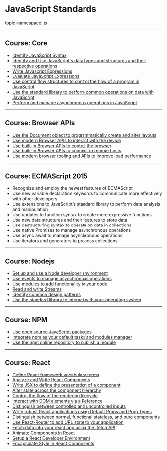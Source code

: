 # JavaScript Standards

topic-namespace: js

---
## Course: Core
- [Identify JavaScript Syntax](./javascript/core/identify-javascript-syntax.md)
- [Identify and Use JavaScript's data types and structures and their respective operations](./javascript/core/identify-and-use-javascripts-data-types-and-structures-and-their-respective-operations.md)
- [Write Javascript Expressions](./javascript/core/write-javascript-expressions.md)
- [Evaluate JavaScript Expressions](./javascript/core/evaluate-javascript-expressions.md)
- [Use control flow structures to control the flow of a program in JavaScript](./javascript/core/use-control-flow-structures-to-control-the-flow-of-a-program-in-javascript.md)
- [Use the standard library to perform common operations on data with JavaScript](./javascript/core/use-the-standard-library-to-perform-common-operations-on-data-with-javascript.md)
- [Perform and manage asynchronous operations in JavaScript](./javascript/core/perform-and-manage-asynchronous-operations-in-javascript.md)

---
## Course: Browser APIs


- [Use the Document object to programmatically create and alter layouts](./javascript/browser-apis/use-the-document-object-to-programmatically-create-and-alter-layouts.md)
- [Use modern Browser APIs to interact with the device](./javascript/browser-apis/use-modern-browser-apis-to-interact-with-the-device.md)
- [Use built-in Browser APIs to control the browser](./javascript/browser-apis/use-built-in-browser-apis-to-control-the-browser.md)
- [Use built-in Browser APIs to connect to remote hosts](./javascript/browser-apis/use-built-in-browser-apis-to-connect-to-remote-hosts.md)
- [Use modern browser tooling and APIs to improve load performance](./javascript/browser-apis/use-modern-browser-tooling-and-apis-to-improve-load-performance.md)


---
## Course: ECMAScript 2015

- Recognize and employ the newest features of ECMAScript 
- Use new variable declaration keywords to communicate more effectively with other developers
- Use extensions to JavaScript’s standard library to perform data analysis and manipulation
- Use updates to function syntax to create more expressive functions
- Use new data structures and their features to store data
- Use destructuring syntax to operate on data in collections
- Use native Promises to manage asynchronous operations
- Use async await to manage asynchronous operations
- Use iterators and generators to process collections


---
## Course: Nodejs


- [Set up and use a Node developer environment](./javascript/nodejs/set-up-and-use-a-node-developer-environment.md)
- [Use events to manage asynchronous operations](./javascript/nodejs/use-events-to-manage-asynchronous-operations.md)
- [Use modules to add functionality to your code](./javascript/nodejs/use-modules-to-add-functionality-to-your-code.md)
- [Read and write Streams](./javascript/nodejs/read-and-write-streams.md)
- [Identify common design patterns](./javascript/nodejs/identify-common-design-patterns.md)
- [Use the standard library to interact with your operating system](./javascript/nodejs/use-the-standard-library-to-interact-with-your-operating-system.md)


---
## Course: NPM


- [Use open source JavaScript packages](./javascript/npm/use-open-source-javascript-packages.md)
- [Integrate npm as your default tasks and modules manager](./javascript/npm/integrate-npm-as-your-default-tasks-and-modules-manager.md)
- [Use the npm online repository to publish a module](./javascript/npm/use-the-npm-online-repository-to-publish-a-module.md)


---
## Course: React


- [Define React framework vocabulary terms](./javascript/react/define-react-framework-vocabulary-terms.md)
- [Analyze and Write React Components](./javascript/react/analyze-and-write-react-components.md)
- [Write JSX to define the presentation of a component](./javascript/react/write-jsx-to-define-the-presentation-of-a-component.md)
- [Alter state across the component hierarchy](./javascript/react/alter-state-across-the-component-hierarchy.md)
- [Control the flow of the rendering lifecycle](./javascript/react/control-the-flow-of-the-rendering-lifecycle.md)
- [Interact with DOM elements via a Reference](./javascript/react/interact-with-dom-elements-via-a-reference.md)
- [Distinguish between controlled and uncontrolled inputs](./javascript/react/distinguish-between-controlled-and-uncontrolled-inputs.md)
- [Write robust React applications using Default Props and Prop Types](./javascript/react/write-robust-react-applications-using-default-props-and-prop-types.md)
- [Distinguish between normal, functional stateless, and pure components](./javascript/react/distinguish-between-normal-functional-stateless-pure-components.md)
- [Use React-Router to add URL state to your application](./javascript/react/use-react-router-to-add-url-state-to-your-application.md)
- [Fetch data into your react app using the .fetch API](./javascript/react/fetch-data-into-your-react-app-using-the-fetch-api.md)
- [Animate Components in React](./javascript/react/animate-components-in-ract.md)
- [Setup a React Developer Environment](./javascript/react/setup-a-react-developer-environment.md)
- [Encapsulate Style in React Components ](./javascript/react/encapsulate-style-in-react-components.md)
